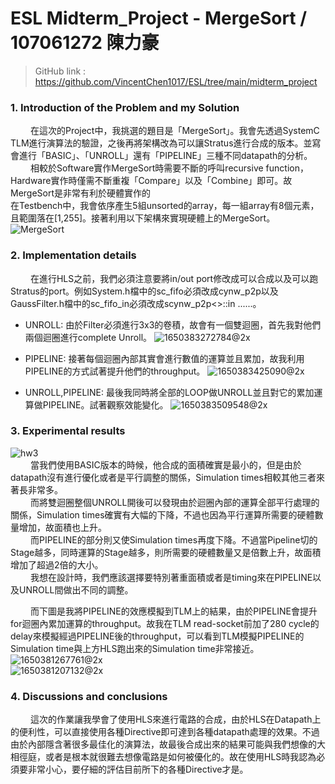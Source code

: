 # ESL Midterm_Project - MergeSort / 107061272 陳力豪
> GitHub link : https://github.com/VincentChen1017/ESL/tree/main/midterm_project

### 1. Introduction of the Problem and my Solution
&emsp;&emsp; 在這次的Project中，我挑選的題目是「MergeSort」。我會先透過SystemC TLM進行演算法的驗證，之後再將架構改為可以讓Stratus進行合成的版本。並寫會進行「BASIC」、「UNROLL」還有「PIPELINE」三種不同datapath的分析。<br />
&emsp;&emsp; 相較於Software實作MergeSort時需要不斷的呼叫recursive function，Hardware實作時僅需不斷重複「Compare」以及「Combine」即可。故MergeSort是非常有利於硬體實作的<br />
在Testbench中，我會依序產生5組unsorted的array，每一組array有8個元素，且範圍落在[1,255]。接著利用以下架構來實現硬體上的MergeSort。<br />
![MergeSort](https://user-images.githubusercontent.com/98183102/164136216-82827b2c-8bcc-4cfc-a034-60c920e145e8.jpg)<br />

### 2. Implementation details
&emsp;&emsp; 在進行HLS之前，我們必須注意要將in/out port修改成可以合成以及可以跑Stratus的port。例如System.h檔中的sc_fifo必須改成cynw_p2p以及GaussFilter.h檔中的sc_fifo_in必須改成scynw_p2p<>::in ......。

- UNROLL:
由於Filter必須進行3x3的卷積，故會有一個雙迴圈，首先我對他們兩個迴圈進行complete Unroll。
![1650383272784@2x](https://user-images.githubusercontent.com/98183102/164043841-cbad7965-3e62-4a9e-a3af-aac045e560e1.jpg)<br />

- PIPELINE:
接著每個迴圈內部其實會進行數值的運算並且累加，故我利用PIPELINE的方式試著提升他們的throughput。
![1650383425090@2x](https://user-images.githubusercontent.com/98183102/164044311-01aeb56f-b3d6-4f8f-b227-d380fed5a56c.jpg)<br />

- UNROLL,PIPELINE:
最後我同時將全部的LOOP做UNROLL並且對它的累加運算做PIPELINE。試著觀察效能變化。
![1650383509548@2x](https://user-images.githubusercontent.com/98183102/164044604-462f5c5d-d2a8-4b5b-a497-db1203e30895.jpg)<br />


### 3. Experimental results
![hw3](https://user-images.githubusercontent.com/98183102/164047370-facbac12-bd5e-47dd-ac5d-8bada37457db.jpg)<br />
&emsp;&emsp; 當我們使用BASIC版本的時候，他合成的面積確實是最小的，但是由於datapath沒有進行優化或者是平行調整的關係，Simulation times相較其他三者來著長非常多。<br />
&emsp;&emsp; 而將雙迴圈整個UNROLL開後可以發現由於迴圈內部的運算全部平行處理的關係，Simulation times確實有大幅的下降，不過也因為平行運算所需要的硬體數量增加，故面積也上升。<br />
&emsp;&emsp; 而PIPELINE的部分則又使Simulation times再度下降。不過當Pipeline切的Stage越多，同時運算的Stage越多，則所需要的硬體數量又是倍數上升，故面積增加了超過2倍的大小。<br />
&emsp;&emsp; 我想在設計時，我們應該選擇要特別著重面積或者是timing來在PIPELINE以及UNROLL間做出不同的調整。

&emsp;&emsp; 而下圖是我將PIPELINE的效應模擬到TLM上的結果，由於PIPELINE會提升for迴圈內累加運算的throughput。故我在TLM read-socket前加了280 cycle的delay來模擬經過PIPELINE後的throughput，可以看到TLM模擬PIPELINE的Simulation time與上方HLS跑出來的Simulation time非常接近。<br />
![1650381267761@2x](https://user-images.githubusercontent.com/98183102/164046833-c5b598b4-715f-4e7a-b869-392359aca3f9.jpg)<br />
![1650381207132@2x](https://user-images.githubusercontent.com/98183102/164046850-f623e79d-ad69-499e-a022-05d769fc3215.jpg)<br />


### 4. Discussions and conclusions
&emsp;&emsp; 這次的作業讓我學會了使用HLS來進行電路的合成，由於HLS在Datapath上的便利性，可以直接使用各種Directive即可達到各種datapath處理的效果。不過由於內部隱含著很多最佳化的演算法，故最後合成出來的結果可能與我們想像的大相徑庭，或者是根本就很難去想像電路是如何被優化的。故在使用HLS時我認為必須要非常小心，要仔細的評估目前所下的各種Directive才是。



